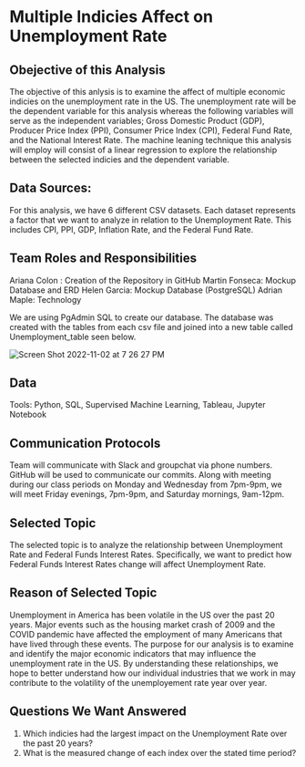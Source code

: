 # Multiple Indicies Affect on Unemployment Rate

## Obejective of this Analysis
The objective of this anlysis is to examine the affect of multiple economic indicies on the unemployment rate in the US. The unemployment rate will be the dependent variable for this analysis whereas the following variables will serve as the independent variables; Gross Domestic Product (GDP), Producer Price Index (PPI), Consumer Price Index (CPI), Federal Fund Rate, and the National Interest Rate. The machine leaning technique this analysis will employ will consist of a linear regression to explore the relationship between the selected indicies and the dependent variable.   

## Data Sources:
For this analysis, we have 6 different CSV datasets. Each dataset represents a factor that we want to analyze in relation to the Unemployment Rate. This includes CPI, PPI, GDP, Inflation Rate, and the Federal Fund Rate.

## Team Roles and Responsibilities
Ariana Colon : Creation of the Repository in GitHub
Martin Fonseca: Mockup Database and ERD
Helen Garcia: Mockup Database (PostgreSQL)
Adrian Maple: Technology


We are using PgAdmin SQL to create our database. The database was created with the tables from each csv file and joined into a new table called Unemployment_table seen below.

![Screen Shot 2022-11-02 at 7 26 27 PM](https://user-images.githubusercontent.com/107590196/199621018-86c851d5-8eb9-49e1-8078-5c65c73f5bcf.png)



## Data
 Tools: 
Python, SQL, Supervised Machine Learning, Tableau, Jupyter Notebook

## Communication Protocols
Team will communicate with Slack and groupchat via phone numbers. GitHub will be used to communicate our commits. Along with meeting during our class periods on Monday and Wednesday from 7pm-9pm, we will meet Friday evenings, 7pm-9pm, and Saturday mornings, 9am-12pm.

## Selected Topic
The selected topic is to analyze the relationship between Unemployment Rate and Federal Funds Interest Rates. Specifically, we want to predict how Federal Funds Interest Rates change will affect Unemployment Rate.

## Reason of Selected Topic
Unemployment in America has been volatile in the US over the past 20 years. Major events such as the housing market crash of 2009 and the COVID pandemic have affected the employment of many Americans that have lived through these events. The purpose for our analysis is to examine and identify the major economic indicators that may influence the unemployment rate in the US. By understanding these relationships, we hope to better understand how our individual industries that we work in may contribute to the volatility of the unemployement rate year over year.  

## Questions We Want Answered
1. Which indicies had the largest impact on the Unemployment Rate over the past 20 years?
2. What is the measured change of each index over the stated time period? 
